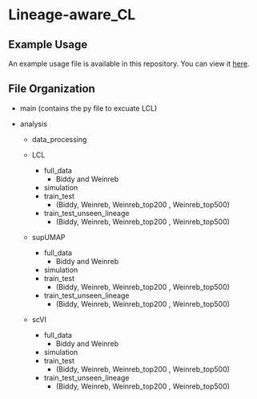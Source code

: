 # Lineage-aware_CL

## Example Usage

An example usage file is available in this repository. You can view it [here](https://github.com/SZ-yang/Lineage-aware_CL/blob/main/example_usage.ipynb).


## File Organization

- main (contains the py file to excuate LCL)

- analysis
  - data_processing
  - LCL
    - full_data
        - Biddy and Weinreb                   
    - simulation          
    -  train_test 
        - (Biddy, Weinreb, Weinreb_top200 , Weinreb_top500)
    - train_test_unseen_lineage
        - (Biddy, Weinreb, Weinreb_top200 , Weinreb_top500)

  - supUMAP
    - full_data
        - Biddy and Weinreb                   
    - simulation          
    -  train_test 
        - (Biddy, Weinreb, Weinreb_top200 , Weinreb_top500)
    - train_test_unseen_lineage
        - (Biddy, Weinreb, Weinreb_top200 , Weinreb_top500)

  - scVI
    - full_data
        - Biddy and Weinreb                   
    - simulation          
    -  train_test 
        - (Biddy, Weinreb, Weinreb_top200 , Weinreb_top500)
    - train_test_unseen_lineage
        - (Biddy, Weinreb, Weinreb_top200 , Weinreb_top500)
  
